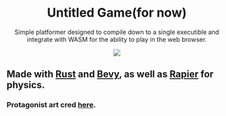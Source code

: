 <div align='center'>
    <h1>Untitled Game(for now)</h1>
    <p>Simple platformer designed to compile down to a single executible and integrate with WASM for the ability to play in the web browser.</p>
</div>

<p align="center">
    <img src="https://img.itch.zone/aW1hZ2UvMjIxMTY4My8xMzA4MDQyMi5naWY=/original/ZGtfct.gif" />
</p>

## Made with [Rust](https://rust-lang.org) and [Bevy](https://bevyengine.org), as well as [Rapier](https://rapier.rs) for physics.

### Protagonist art cred [here](https://grafxkid.itch.io/sprite-pack-8).